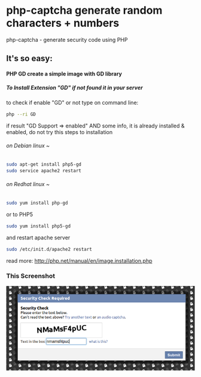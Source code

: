 # php-captcha generate random characters + numbers

php-captcha - generate security code using PHP


## It's so easy:

#### PHP GD create a simple image with GD library
##### To Install Extension "GD" if not found it in your server
to check if enable "GD" or not type on command line:
```bash
php --ri GD
```
if result "GD Support => enabled" AND some info, 
it is already installed & enabled, do not try this steps to installation

###### on Debian linux ~ # 
```bash
sudo apt-get install php5-gd
sudo service apache2 restart
```
###### on Redhat linux ~ # 
```bash
sudo yum install php-gd
```
 or to PHP5
```bash
sudo yum install php5-gd
```
 and restart apache server
```bash
sudo /etc/init.d/apache2 restart
```
read more: http://php.net/manual/en/image.installation.php

### This Screenshot

![Screenshot](Screenshot.png)
